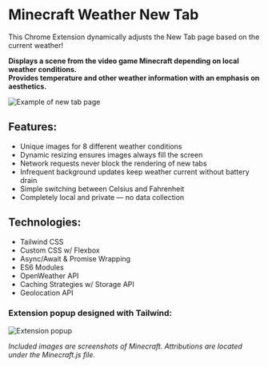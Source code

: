 # Minecraft Weather New Tab

This Chrome Extension dynamically adjusts the New Tab page based on the current weather!

**Displays a scene from the video game Minecraft depending on local weather conditions.**  
**Provides temperature and other weather information with an emphasis on aesthetics.**

![Example of new tab page](https://i.imgur.com/v7FSEfY.png)

## Features:
- Unique images for 8 different weather conditions
- Dynamic resizing ensures images always fill the screen
- Network requests never block the rendering of new tabs
- Infrequent background updates keep weather current without battery drain
- Simple switching between Celsius and Fahrenheit
- Completely local and private — no data collection

## Technologies:
- Tailwind CSS
- Custom CSS w/ Flexbox
- Async/Await & Promise Wrapping
- ES6 Modules
- OpenWeather API
- Caching Strategies w/ Storage API
- Geolocation API

### Extension popup designed with Tailwind:
![Extension popup](https://i.imgur.com/lNWqxuJ.png)

*Included images are screenshots of Minecraft. Attributions are located under the Minecraft.js file.*
